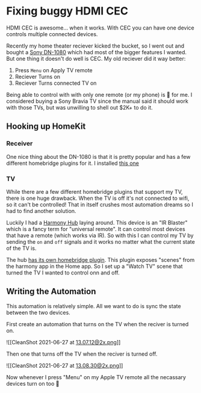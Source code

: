 # Fixing buggy HDMI CEC

HDMI CEC is awesome... when it works. With CEC you can have one device controls multiple connected devices. 

Recently my home theater reciever kicked the bucket, so I went out and bought a [Sony DN-1080](https://www.sony.com/electronics/av-receivers/str-dn1080) which had most of the bigger features I wanted. But one thing it doesn't do well is CEC. My old reciever did it way better:

1. Press `Menu` on Apply TV remote
2. Reciever Turns on
3. Reciever Turns connected TV on

Being able to control with with only one remote (or my phone) is 🔑 for me. I considered buying a Sony Bravia TV since the manual said it should work with those TVs, but was unwilling to shell out $2K+ to do it.

## Hooking up HomeKit

### Receiver

One nice thing about the DN-1080 is that it is pretty popular and has a few different homebridge plugins for it. I installed [this one](https://github.com/kovalev-sergey/homebridge-sony-audio#readme)

### TV

While there are a few different homebridge plugins that support my TV, there is one huge drawback. When the TV is off it's not connected to wifi, so it can't be controlled! That in itself crushes most automation dreams so I had to find another solution.

Luckily I had a [Harmony Hub](https://www.logitech.com/en-us/products/harmony/harmony-hub.915-000238.html) laying around. This device is an "IR Blaster" which is a fancy term for "universal remote". It can control most devices that have a remote (which works via IR). So with this I can control my TV by sending the `on` and `off` signals and it works no matter what the current state of the TV is.

The hub [has its own homebridge plugin](https://github.com/nicoduj/homebridge-harmony#readme). This plugin exposes "scenes" from the harmony app in the Home app. So I set up a "Watch TV" scene that turned the TV I wanted to control onn and off.

## Writing the Automation

This automation is relatively simple. All we want to do is sync the state between the two devices.

First create an automation that turns on the TV when the reciver is turned on.

![[CleanShot 2021-06-27 at 13.07.12@2x.png]]

Then one that turns off the TV when the reciver is turned off.

![[CleanShot 2021-06-27 at 13.08.30@2x.png]]

Now whenever I press "Menu" on my Apple TV remote all the necassary devices turn on too :tada:
